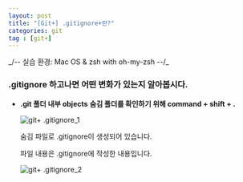 ```yaml
---
layout: post
title: "[Git+] .gitignore+란?"
categories: git
tag : [git+]
---
```

<div class="divider"></div>
_/-- 실습 환경: Mac OS & zsh with oh-my-zsh --/_
<div class="divider"></div>

### .gitignore 하고나면 어떤 변화가 있는지 알아봅시다. 

- **.git 폴더 내부 objects**
    **숨김 폴더를 확인하기 위해 command + shift + .**

    ![git+ .gitignore_1](https://krispediadot.github.io/assets/images/git+_.gitignore_1.jpg)

    숨김 파일로 .gitignore이 생성되어 있습니다.<br>

    파일 내용은 .gitignore에 작성한 내용입니다. 
    

    ![git+ .gitignore_2](https://krispediadot.github.io/assets/images/git+_.gitignore_2.jpg)

    